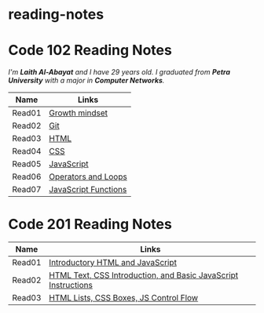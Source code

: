 # reading-notes
# Code 102 Reading Notes

_I'm **Laith Al-Abayat** and I have 29 years old.
I graduated from **Petra University** with a major in **Computer Networks**._

| Name       | Links |
| ----------- | ----------- |
| Read01      | [Growth mindset](https://laithabayat.github.io/reading-notes/Read01)       |
| Read02      | [Git](https://laithabayat.github.io/reading-notes/Read02)       |
| Read03      | [HTML](https://laithabayat.github.io/reading-notes/Read03)       |
| Read04      | [CSS](https://laithabayat.github.io/reading-notes/Read04)       |
| Read05     | [JavaScript](https://laithabayat.github.io/reading-notes/Read05)       |
| Read06     | [Operators and Loops](https://laithabayat.github.io/reading-notes/Read06)       |
| Read07     | [JavaScript Functions](https://laithabayat.github.io/reading-notes/Read06)   

# Code 201 Reading Notes

| Name       | Links |
| ----------- | ----------- |
| Read01      | [Introductory HTML and JavaScript](https://laithabayat.github.io/reading-notes/Read_01)       | 
| Read02      | [HTML Text, CSS Introduction, and Basic JavaScript Instructions](https://laithabayat.github.io/reading-notes/Read_02)       |
| Read03      | [HTML Lists, CSS Boxes, JS Control Flow](https://laithabayat.github.io/reading-notes/Read_03)       |
